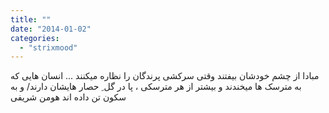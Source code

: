 ```yaml
---
title: ""
date: "2014-01-02"
categories: 
  - "strixmood"
---
```


ﻣﺒﺎﺩﺍ ﺍﺯ ﭼﺸﻢ ﺧﻮﺩﺷﺎﻥ ﺑﯿﻔﺘﻨﺪ ﻭﻗﺘﯽ ﺳﺮﮐﺸﯽ ﭘﺮﻧﺪﮔﺎﻥ ﺭﺍ ﻧﻈﺎﺭﻩ ﻣﯿﮑﻨﻨﺪ ... ﺍﻧﺴﺎﻥ ﻫﺎﯾﯽ ﮐﻪ ﺑﻪ ﻣﺘﺮﺳﮏ ﻫﺎ ﻣﯿﺨﻨﺪﻧﺪ ﻭ ﺑﯿﺸﺘﺮ ﺍﺯ ﻫﺮ ﻣﺘﺮﺳﮑﯽ ، ﭘﺎ ﺩﺭ ﮔﻞ ِ ﺣﺼﺎﺭ ﻫﺎﯾﺸﺎﻥ ﺩﺍﺭﻧﺪ/ ﻭ ﺑﻪ ﺳﮑﻮﻥ ﺗﻦ ﺩﺍﺩﻩ ﺍﻧﺪ هومن شریفی
